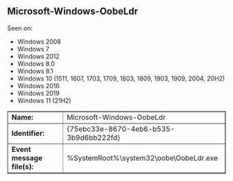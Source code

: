 ## Microsoft-Windows-OobeLdr

Seen on:
* Windows 2008
* Windows 7
* Windows 2012
* Windows 8.0
* Windows 8.1
* Windows 10 (1511, 1607, 1703, 1709, 1803, 1809, 1903, 1909, 2004, 20H2)
* Windows 2016
* Windows 2019
* Windows 11 (21H2)

<table border="1" class="docutils">
  <tbody>
    <tr>
      <td><b>Name:</b></td>
      <td>Microsoft-Windows-OobeLdr</td>
    </tr>
    <tr>
      <td><b>Identifier:</b></td>
      <td>{75ebc33e-8670-4eb6-b535-3b9d6bb222fd}</td>
    </tr>
    <tr>
      <td><b>Event message file(s):</b></td>
      <td>%SystemRoot%\system32\oobe\OobeLdr.exe</td>
    </tr>
  </tbody>
</table>

&nbsp;

